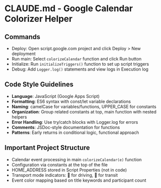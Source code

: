 # CLAUDE.md - Google Calendar Colorizer Helper

## Commands
- Deploy: Open script.google.com project and click Deploy > New deployment
- Run main: Select `colorizeCalendar` function and click Run button
- Initialize: Run `initializeTriggers()` function to set up script triggers
- Debug: Add `Logger.log()` statements and view logs in Execution log

## Code Style Guidelines
- **Language**: JavaScript (Google Apps Script)
- **Formatting**: ES6 syntax with const/let variable declarations
- **Naming**: camelCase for variables/functions, UPPER_CASE for constants
- **Organization**: Group related constants at top, main function with nested helpers
- **Error Handling**: Use try/catch blocks with Logger.log for errors
- **Comments**: JSDoc-style documentation for functions
- **Patterns**: Early returns in conditional logic, functional approach

## Important Project Structure
- Calendar event processing in main `colorizeCalendar(e)` function
- Configuration via constants at the top of the file
- HOME_ADDRESS stored in Script Properties (not in code)
- Transport mode indicators: 🚗 for driving, 🚎 for transit
- Event color mapping based on title keywords and participant count